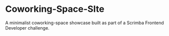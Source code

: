 # Coworking-Space-SIte
A minimalist coworking-space showcase built as part of a Scrimba Frontend Developer challenge.
